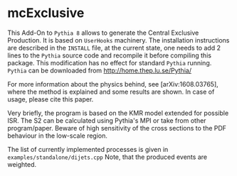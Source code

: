 # mcExclusive

This Add-On to `Pythia 8` allows to generate the Central Exclusive Production.
It is based on `UserHooks` machinery.
The installation instructions are described in the `INSTALL` file, at the current state, one needs to add 2 lines to the `Pythia` source code and recompile it before compiling this package.
This modification has no effect for standard `Pythia` running.
`Pythia` can be downloaded from
http://home.thep.lu.se/Pythia/


For more information about the physics behind, see [arXiv:1608.03765], where the method is explained and some results are shown.
In case of usage, please cite this paper.

Very briefly, the program is based on the KMR model extended for possible ISR.
The S2 can be calculated using Pythia's MPI or take from other program/paper.
Beware of high sensitivity of the cross sections to the PDF behaviour in the low-scale region.

The list of currently implemented processes is given in `examples/standalone/dijets.cpp`
Note, that the produced events are weighted.
